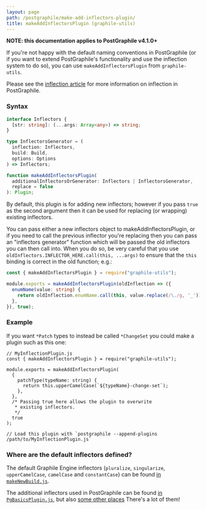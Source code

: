 ```yaml
---
layout: page
path: /postgraphile/make-add-inflectors-plugin/
title: makeAddInflectorsPlugin (graphile-utils)
---
```


**NOTE: this documentation applies to PostGraphile v4.1.0+**

If you're not happy with the default naming conventions in PostGraphile (or if
you want to extend PostGraphile's functionality and use the inflection system to
do so), you can use `makeAddInflectorsPlugin` from `graphile-utils`.

Please see the [inflection article](/postgraphile/inflection/) for more
information on inflection in PostGraphile.

### Syntax

```ts
interface Inflectors {
  [str: string]: (...args: Array<any>) => string;
}

type InflectorsGenerator = (
  inflection: Inflectors,
  build: Build,
  options: Options
) => Inflectors;

function makeAddInflectorsPlugin(
  additionalInflectorsOrGenerator: Inflectors | InflectorsGenerator,
  replace = false
): Plugin;
```

By default, this plugin is for adding new inflectors; however if you pass `true`
as the second argument then it can be used for replacing (or wrapping) existing
inflectors.

You can pass either a new inflectors object to makeAddInflectorsPlugin, or if you
need to call the previous inflector you're replacing then you can pass an
"inflectors generator" function which will be passed the old inflectors you can
then call into. When you do so, be very careful that you use
`oldInflectors.INFLECTOR_HERE.call(this, ...args)` to ensure that the `this` binding
is correct in the old function; e.g.:

```ts
const { makeAddInflectorsPlugin } = require("graphile-utils");

module.exports = makeAddInflectorsPlugin(oldInflection => ({
  enumName(value: string) {
    return oldInflection.enumName.call(this, value.replace(/\./g, '_'));
  },
}), true);
```

### Example

If you want `*Patch` types to instead be called `*ChangeSet` you could make a
plugin such as this one:

```js{6-8}
// MyInflectionPlugin.js
const { makeAddInflectorsPlugin } = require("graphile-utils");

module.exports = makeAddInflectorsPlugin(
  {
    patchType(typeName: string) {
      return this.upperCamelCase(`${typeName}-change-set`);
    },
  },
  /* Passing true here allows the plugin to overwrite
   * existing inflectors.
   */
  true
);

// Load this plugin with `postgraphile --append-plugins /path/to/MyInflectionPlugin.js`
```

### Where are the default inflectors defined?

The default Graphile Engine inflectors (`pluralize`, `singularize`,
`upperCamelCase`, `camelCase` and `constantCase`) can be found
[in `makeNewBuild.js`](https://github.com/graphile/graphile-engine/blob/v4.4.4/packages/graphile-build/src/makeNewBuild.js#L929-L997).

The additional inflectors used in PostGraphile can be found
[in `PgBasicsPlugin.js`](https://github.com/graphile/graphile-engine/blob/v4.4.4/packages/graphile-build-pg/src/plugins/PgBasicsPlugin.js#L383-L874),
but also
[some other places](<https://github.com/graphile/graphile-engine/search?q="hook inflection">)
There's a lot of them!
